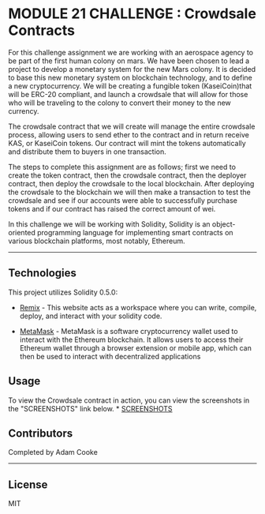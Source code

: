 # MODULE 21 CHALLENGE : Crowdsale Contracts

For this challenge assignment we are working with an aerospace agency to be part of the first human colony on mars. We have been chosen to lead a project to develop a monetary system for the new Mars colony. It is decided to base this new monetary system on blockchain technology, and to define a new cryptocurrency. We will be creating a fungible token (KaseiCoin)that will be ERC-20 compliant, and launch a crowdsale that will allow for those who will be traveling to the colony to convert their money to the new currency. 

The crowdsale contract that we will create will manage the entire crowdsale process, allowing users to send ether to the contract and in return receive KAS, or KaseiCoin tokens. Our contract will mint the tokens automatically and distribute them to buyers in one transaction.

The steps to complete this assignment are as follows; first we need to create the token contract, then the crowdsale contract, then the deployer contract, then deploy the crowdsale to the local blockchain. After deploying the crowdsale to the blockchain we will then make a transaction to test the crowdsale and see if our accounts were able to successfully purchase tokens and if our contract has raised the correct amount of wei.

In this challenge we will be working with Solidity, Solidity is an object-oriented programming language for implementing smart contracts on various blockchain platforms, most notably, Ethereum.
                   
---

## Technologies

This project utilizes Solidity 0.5.0:

* [Remix](https://remix.ethereum.org/) - This website acts as a workspace where you can write, compile, deploy, and interact with your solidity code.

* [MetaMask](https://metamask.io/) - MetaMask is a software cryptocurrency wallet used to interact with the Ethereum blockchain. It allows users to access their Ethereum wallet through a browser extension or mobile app, which can then be used to interact with decentralized applications

## Usage
To view the Crowdsale contract in action, you can view the screenshots in the "SCREENSHOTS" link below. * [SCREENSHOTS](https://github.com/AdamCooke22/module_21/tree/main/Screenshots)




## Contributors

Completed by Adam Cooke

---

## License

MIT

